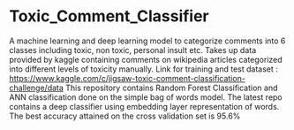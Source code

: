# Toxic_Comment_Classifier
A machine learning and deep learning model to categorize comments into 6 classes including toxic, non toxic, personal insult etc.
Takes up data provided by kaggle containing comments on wikipedia articles categorized into different levels of toxicity manually.
Link for training and test dataset : https://www.kaggle.com/c/jigsaw-toxic-comment-classification-challenge/data
This repository contains Random Forest Classification and ANN classification done on the simple bag of words model.
The latest repo contains a deep classifier using embedding layer representation of words.
The best accuracy attained on the cross validation set is 95.6%
